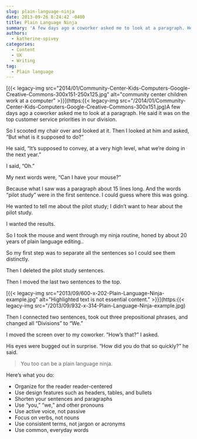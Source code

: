 ```yaml
---
slug: plain-language-ninja
date: 2013-09-26 8:24:42 -0400
title: Plain Language Ninja
summary: 'A few days ago a coworker asked me to look at a paragraph. He said it was on the top customer service priorities in our division. So I scooted my chair over and looked at it. Then I looked at him and asked, &ldquo;But what'
authors:
  - katherine-spivey
categories:
  - Content
  - UX
  - Writing
tag:
  - Plain language
---
```


[{{< legacy-img src="2014/01/Community-Center-Kids-Computers-Google-Creative-Commons-300x151-250x125.jpg" alt="community center children work at a computer" >}}](https:{{< legacy-img src="/2014/01/Community-Center-Kids-Computers-Google-Creative-Commons-300x151.jpg)A few days ago a coworker asked me to look at a paragraph. He said it was on the top customer service priorities in our division.

So I scooted my chair over and looked at it. Then I looked at him and asked, “But what is it supposed to do?”

He said, “It’s supposed to convey, at a very high level, what we’re doing in the next year.”

I said, “Oh.”

My next words were, “Can I have your mouse?”

Because what I saw was a paragraph about 15 lines long. And the words “pilot study” were in the first sentence. I could guess where this was going.

He wanted to tell me about the pilot study; I didn’t want to hear about the pilot study.

I wanted the results.

So I took the mouse and went through my ninja routine, honed by about 20 years of plain language editing..

So my first step was to separate all the sentences so I could see them distinctly.

Then I deleted the pilot study sentences.

Then I moved the last two sentences to the top.

[{{< legacy-img src="2013/09/600-x-202-Plain-Language-Ninja-example.jpg" alt="Highlighted text is not essential content." >}}](https:{{< legacy-img src="/2013/09/932-x-314-Plain-Language-Ninja-example.jpg)

Then I connected two sentences, took out three prepositional phrases, and changed all “Divisions” to “We.”

I moved the screen over to my coworker. “How’s that?” I asked.

His eyes were bugged out in surprise. “How did you do that so quickly?” he said.

> You too can be a plain language ninja.

Here’s what you do:

  * Organize for the reader reader-centered
  * Use design features such as headers, tables, and bullets
  * Shorten your sentences and paragraphs
  * Use “you,” “we,” and other pronouns
  * Use active voice, not passive
  * Focus on verbs, not nouns
  * Use consistent terms, not jargon or acronyms
  * Use common, everyday words
